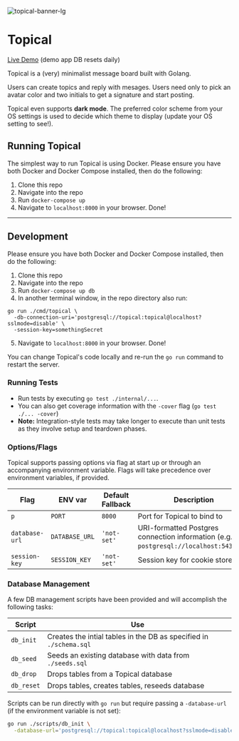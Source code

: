 ![topical-banner-lg](https://user-images.githubusercontent.com/6694167/112412673-4b1d0000-8cf5-11eb-9a38-bfa0d41a227e.png)

# Topical

[Live Demo](https://topical-go.herokuapp.com/) (demo app DB resets daily)

Topical is a (very) minimalist message board built with Golang.

Users can create topics and reply with mesages. Users need only to pick an avatar color and two initials to get a signature and start posting.

Topical even supports **dark mode**. The preferred color scheme from your OS settings is used to decide which theme to display (update your OS setting to see!).

## Running Topical

The simplest way to run Topical is using Docker. Please ensure you have both Docker and Docker Compose installed, then do the following:

1. Clone this repo
2. Navigate into the repo
3. Run `docker-compose up`
4. Navigate to `localhost:8000` in your browser. Done!

---

## Development

Please ensure you have both Docker and Docker Compose installed, then do the following:

1. Clone this repo
2. Navigate into the repo
3. Run `docker-compose up db`
4. In another terminal window, in the repo directory also run:

```
go run ./cmd/topical \
  -db-connection-uri='postgresql://topical:topical@localhost?sslmode=disable' \
  -session-key=somethingSecret
```

5. Navigate to `localhost:8000` in your browser. Done!

You can change Topical's code locally and re-run the `go run` command to restart the server.

### Running Tests

- Run tests by executing `go test ./internal/...`.
- You can also get coverage information with the `-cover` flag (`go test ./... -cover`)
- **Note:** Integration-style tests may take longer to execute than unit tests as they involve setup and teardown phases.

### Options/Flags

Topical supports passing options via flag at start up or through an accompanying environment variable. Flags will take precedence over environment variables, if provided.

| Flag | ENV var | Default Fallback | Description |
|------|---------|---------|-------------|
| `p` | `PORT` | `8000`  | Port for Topical to bind to |
| `database-url` | `DATABASE_URL` | `'not-set'` | URI-formatted Postgres connection information (e.g. `postgresql://localhost:5433...`) |
| `session-key` | `SESSION_KEY` | `'not-set'` | Session key for cookie store |

### Database Management

A few DB management scripts have been provided and will accomplish the following tasks:

| Script | Use |
|--------|-----|
| `db_init` | Creates the intial tables in the DB as specified in `./schema.sql` |
| `db_seed` | Seeds an existing database with data from `./seeds.sql` |
| `db_drop` | Drops tables from a Topical database |
| `db_reset` | Drops tables, creates tables, reseeds database |

Scripts can be run directly with `go run` but require passing a `-database-url` (if the environment variable is not set):

```sh
go run ./scripts/db_init \
  -database-url='postgresql://topical:topical@localhost?sslmode=disable'
```
